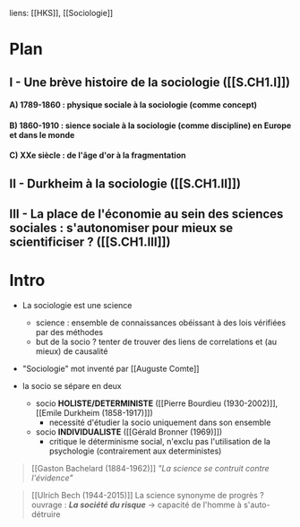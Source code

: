 liens: [[HKS]], [[Sociologie]]

# Plan

## I - Une brève histoire de la sociologie ([[S.CH1.I]])
#### A) 1789-1860 : physique sociale à la sociologie (comme concept)
#### B) 1860-1910 : sience sociale à la sociologie (comme discipline) en Europe et dans le monde
#### C) XXe siècle : de l'âge d'or à la fragmentation
## II - Durkheim à la sociologie ([[S.CH1.II]])

## III - La place de l'économie au sein des sciences sociales : s'autonomiser pour mieux se scientificiser ? ([[S.CH1.III]])


# Intro
- La sociologie est une science
	- science : ensemble de connaissances obéissant à des lois vérifiées par des méthodes
	- but de la socio ? tenter de trouver des liens de correlations et (au mieux) de causalité
- "Sociologie" mot inventé par [[Auguste Comte]]

- la socio se sépare en deux
	- socio **HOLISTE/DETERMINISTE** ([[Pierre Bourdieu (1930-2002)]], [[Emile Durkheim (1858-1917)]])
		- necessité d'étudier la socio uniquement dans son ensemble
	- socio **INDIVIDUALISTE** ([[Gérald Bronner (1969)]])
		- critique le déterminisme social, n'exclu pas l'utilisation de la psychologie (contrairement aux deterministes)
		
> [[Gaston Bachelard (1884-1962)]]
> *"La science se contruit contre l'évidence"*

> [[Ulrich Bech (1944-2015)]]
> La science synonyme de progrès ?
> ouvrage : ***La société du risque*** -> capacité de l'homme à s'auto-détruire